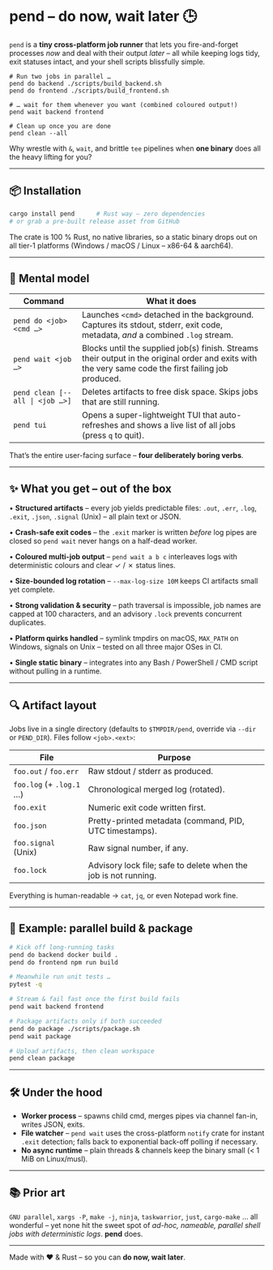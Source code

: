 # pend – do now, wait later 🕒

`pend` is a **tiny cross-platform job runner** that lets you fire-and-forget
processes *now* and deal with their output *later* – all while keeping logs
tidy, exit statuses intact, and your shell scripts blissfully simple.

```
# Run two jobs in parallel …
pend do backend ./scripts/build_backend.sh
pend do frontend ./scripts/build_frontend.sh

# … wait for them whenever you want (combined coloured output!)
pend wait backend frontend

# Clean up once you are done
pend clean --all
```

Why wrestle with `&`, `wait`, and brittle `tee` pipelines when **one binary**
does all the heavy lifting for you?

---

## 📦  Installation

```bash
cargo install pend      # Rust way – zero dependencies
# or grab a pre-built release asset from GitHub
```

The crate is 100 % Rust, no native libraries, so a static binary drops out on
all tier-1 platforms (Windows / macOS / Linux – x86-64 & aarch64).

---

## 🧠  Mental model

| Command | What it does |
|---------|--------------|
| `pend do <job> <cmd …>` | Launches `<cmd>` detached in the background. Captures its stdout, stderr, exit code, metadata, _and_ a combined `.log` stream. |
| `pend wait <job …>`     | Blocks until the supplied job(s) finish. Streams their output in the original order and exits with the very same code the first failing job produced. |
| `pend clean [--all \| <job …>]` | Deletes artifacts to free disk space. Skips jobs that are still running. |
| `pend tui`              | Opens a super-lightweight TUI that auto-refreshes and shows a live list of all jobs (press `q` to quit). |

That’s the entire user-facing surface – **four deliberately boring verbs**.

---

## ✨  What you get – out of the box

• **Structured artifacts** – every job yields predictable files: `.out`, `.err`, `.log`, `.exit`, `.json`, `.signal` (Unix) – all plain text or JSON.

• **Crash-safe exit codes** – the `.exit` marker is written _before_ log pipes are closed so `pend wait` never hangs on a half-dead worker.

• **Coloured multi-job output** – `pend wait a b c` interleaves logs with deterministic colours and clear ✓ / ✗ status lines.

• **Size-bounded log rotation** – `--max-log-size 10M` keeps CI artifacts small yet complete.

• **Strong validation & security** – path traversal is impossible, job names are capped at 100 characters, and an advisory `.lock` prevents concurrent duplicates.

• **Platform quirks handled** – symlink tmpdirs on macOS, `MAX_PATH` on Windows, signals on Unix – tested on all three major OSes in CI.

• **Single static binary** – integrates into any Bash / PowerShell / CMD script without pulling in a runtime.

---

## 🔍  Artifact layout

Jobs live in a single directory (defaults to `$TMPDIR/pend`, override via
`--dir` or `PEND_DIR`).  Files follow `<job>.<ext>`:

| File               | Purpose |
|--------------------|---------|
| `foo.out` / `foo.err` | Raw stdout / stderr as produced. |
| `foo.log` (+ `.log.1` …) | Chronological merged log (rotated). |
| `foo.exit`         | Numeric exit code written first. |
| `foo.json`         | Pretty-printed metadata (command, PID, UTC timestamps). |
| `foo.signal` (Unix) | Raw signal number, if any. |
| `foo.lock`         | Advisory lock file; safe to delete when the job is not running. |

Everything is human-readable → `cat`, `jq`, or even Notepad work fine.

---

## 🚀  Example: parallel build & package

```bash
# Kick off long-running tasks
pend do backend docker build .
pend do frontend npm run build

# Meanwhile run unit tests …
pytest -q

# Stream & fail fast once the first build fails
pend wait backend frontend

# Package artifacts only if both succeeded
pend do package ./scripts/package.sh
pend wait package

# Upload artifacts, then clean workspace
pend clean package
```

---

## 🛠  Under the hood

* **Worker process** – spawns child cmd, merges pipes via channel fan-in, writes JSON, exits.
* **File watcher** – `pend wait` uses the cross-platform `notify` crate for instant `.exit` detection; falls back to exponential back-off polling if necessary.
* **No async runtime** – plain threads & channels keep the binary small (< 1 MiB on Linux/musl).

---

## 📚 Prior art

`GNU parallel`, `xargs -P`, `make -j`, `ninja`, `taskwarrior`, `just`, `cargo-make` … all wonderful – yet none hit the sweet spot of *ad-hoc, nameable, parallel shell jobs with deterministic logs*.  **pend** does.

---

Made with ❤️ & Rust – so you can **do now, wait later**.
